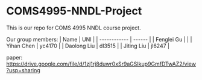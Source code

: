 # COMS4995-NNDL-Project

This is our repo for COMS 4995 NNDL course project. 

Our group members:
| Name         | UNI    |
| ------------ | ------ |
| Fenglei Gu   |        |
| Yihan Chen   | yc4170 |
| Daolong Liu  | dl3515 |
| Jiting Liu   | jl6247 |

paper: https://drive.google.com/file/d/1zj1rj8duwr0xSr9aGSIkup9GmfDTwAZ2/view?usp=sharing
